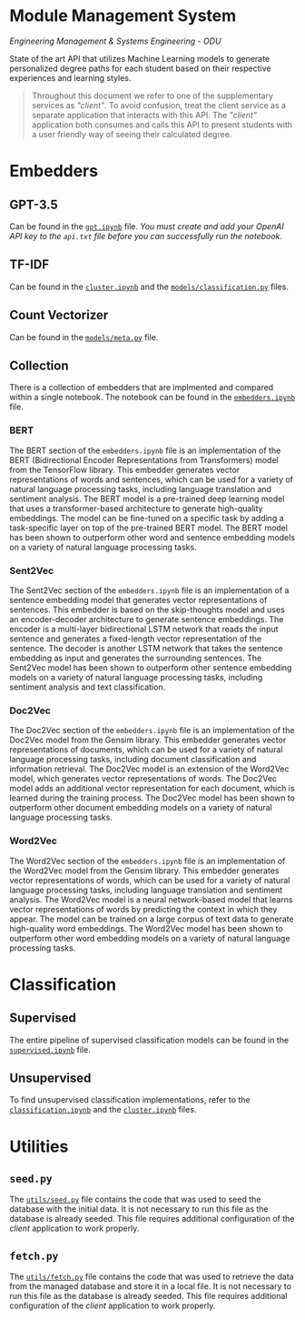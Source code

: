 # Module Management System

_Engineering Management & Systems Engineering - ODU_

State of the art API that utilizes Machine Learning models to generate personalized degree paths for each student based on their respective experiences and learning styles.

> Throughout this document we refer to one of the supplementary services as _"client"_. To avoid confusion, treat the client service as a separate application that interacts with this API. The _"client"_ application both consumes and calls this API to present students with a user friendly way of seeing their calculated degree.

# Embedders

## GPT-3.5

Can be found in the [`gpt.ipynb`](https://github.com/odu-emse/mms/blob/dev/gpt.ipynb) file. _You must create and add your OpenAI API key to the `api.txt` file before you can successfully run the notebook._

## TF-IDF

Can be found in the [`cluster.ipynb`](https://github.com/odu-emse/mms/blob/dev/cluster.ipynb) and the [`models/classification.py`](https://github.com/odu-emse/mms/blob/dev/models/classification.py) files.

## Count Vectorizer

Can be found in the [`models/meta.py`](https://github.com/odu-emse/mms/blob/dev/models/meta.py) file.

## Collection

There is a collection of embedders that are implmented and compared within a single notebook. The notebook can be found in the [`embedders.ipynb`](https://github.com/odu-emse/mms/blob/dev/embedders.ipynb) file.

### BERT

The BERT section of the `embedders.ipynb` file is an implementation of the BERT (Bidirectional Encoder Representations from Transformers) model from the TensorFlow library. This embedder generates vector representations of words and sentences, which can be used for a variety of natural language processing tasks, including language translation and sentiment analysis. The BERT model is a pre-trained deep learning model that uses a transformer-based architecture to generate high-quality embeddings. The model can be fine-tuned on a specific task by adding a task-specific layer on top of the pre-trained BERT model. The BERT model has been shown to outperform other word and sentence embedding models on a variety of natural language processing tasks.

### Sent2Vec

The Sent2Vec section of the `embedders.ipynb` file is an implementation of a sentence embedding model that generates vector representations of sentences. This embedder is based on the skip-thoughts model and uses an encoder-decoder architecture to generate sentence embeddings. The encoder is a multi-layer bidirectional LSTM network that reads the input sentence and generates a fixed-length vector representation of the sentence. The decoder is another LSTM network that takes the sentence embedding as input and generates the surrounding sentences. The Sent2Vec model has been shown to outperform other sentence embedding models on a variety of natural language processing tasks, including sentiment analysis and text classification.

### Doc2Vec

The Doc2Vec section of the `embedders.ipynb` file is an implementation of the Doc2Vec model from the Gensim library. This embedder generates vector representations of documents, which can be used for a variety of natural language processing tasks, including document classification and information retrieval. The Doc2Vec model is an extension of the Word2Vec model, which generates vector representations of words. The Doc2Vec model adds an additional vector representation for each document, which is learned during the training process. The Doc2Vec model has been shown to outperform other document embedding models on a variety of natural language processing tasks.

### Word2Vec

The Word2Vec section of the `embedders.ipynb` file is an implementation of the Word2Vec model from the Gensim library. This embedder generates vector representations of words, which can be used for a variety of natural language processing tasks, including language translation and sentiment analysis. The Word2Vec model is a neural network-based model that learns vector representations of words by predicting the context in which they appear. The model can be trained on a large corpus of text data to generate high-quality word embeddings. The Word2Vec model has been shown to outperform other word embedding models on a variety of natural language processing tasks.

# Classification

## Supervised

The entire pipeline of supervised classification models can be found in the [`supervised.ipynb`](https://github.com/odu-emse/mms/blob/dev/supervised.ipynb) file.

## Unsupervised

To find unsupervised classification implementations, refer to the [`classification.ipynb`](https://github.com/odu-emse/mms/blob/dev/classification.ipynb) and the [`cluster.ipynb`](https://github.com/odu-emse/mms/blob/dev/cluster.ipynb) files.

# Utilities

## `seed.py`

The [`utils/seed.py`](https://github.com/odu-emse/mms/blob/dev/utils/seed.py) file contains the code that was used to seed the database with the initial data. It is not necessary to run this file as the database is already seeded. This file requires additional configuration of the _client_ application to work properly.

## `fetch.py`

The [`utils/fetch.py`](https://github.com/odu-emse/mms/blob/dev/utils/fetch.py) file contains the code that was used to retrieve the data from the managed database and store it in a local file. It is not necessary to run this file as the database is already seeded. This file requires additional configuration of the _client_ application to work properly.
